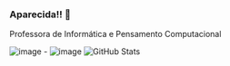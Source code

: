 ### Aparecida!! 👋


Professora de Informática e Pensamento Computacional


![image](https://user-images.githubusercontent.com/108874543/179277668-fcc312eb-cb3d-4de7-ba7b-ec97e0d39b6f.png) -
![image](https://user-images.githubusercontent.com/108874543/179278548-dfaa13ee-411c-41b4-a7cd-c680856169bf.png)
![GitHub Stats](https://github-readme-stats.vercel.app/api?username=cidaci2000&show_icons=true)


